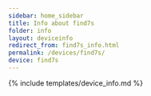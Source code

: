 ```yaml
---
sidebar: home_sidebar
title: Info about find7s
folder: info
layout: deviceinfo
redirect_from: find7s_info.html
permalink: /devices/find7s/
device: find7s
---
```

{% include templates/device_info.md %}
